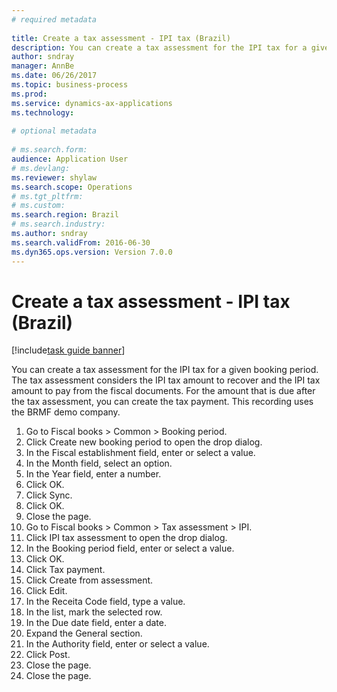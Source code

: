 ```yaml
--- 
# required metadata 
 
title: Create a tax assessment - IPI tax (Brazil)
description: You can create a tax assessment for the IPI tax for a given booking period. 
author: sndray
manager: AnnBe 
ms.date: 06/26/2017
ms.topic: business-process 
ms.prod:  
ms.service: dynamics-ax-applications 
ms.technology:  
 
# optional metadata 
 
# ms.search.form:   
audience: Application User 
# ms.devlang:  
ms.reviewer: shylaw
ms.search.scope: Operations 
# ms.tgt_pltfrm:  
# ms.custom:  
ms.search.region: Brazil
# ms.search.industry: 
ms.author: sndray
ms.search.validFrom: 2016-06-30 
ms.dyn365.ops.version: Version 7.0.0 
---
```

# Create a tax assessment - IPI tax (Brazil)

[!include[task guide banner](../../includes/task-guide-banner.md)]

You can create a tax assessment for the IPI tax for a given booking period. The tax assessment considers the IPI tax amount to recover and the IPI tax amount to pay from the fiscal documents. For the amount that is due after the tax assessment, you can create the tax payment. This recording uses the BRMF demo company.

1. Go to Fiscal books > Common > Booking period.
2. Click Create new booking period to open the drop dialog.
3. In the Fiscal establishment field, enter or select a value.
4. In the Month field, select an option.
5. In the Year field, enter a number.
6. Click OK.
7. Click Sync.
8. Click OK.
9. Close the page.
10. Go to Fiscal books > Common > Tax assessment > IPI.
11. Click IPI tax assessment to open the drop dialog.
12. In the Booking period field, enter or select a value.
13. Click OK.
14. Click Tax payment.
15. Click Create from assessment.
16. Click Edit.
17. In the Receita Code field, type a value.
18. In the list, mark the selected row.
19. In the Due date field, enter a date.
20. Expand the General section.
21. In the Authority field, enter or select a value.
22. Click Post.
23. Close the page.
24. Close the page.

